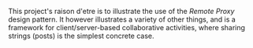 This project's raison d'etre is to illustrate the use of the _Remote Proxy_ design pattern.  It however illustrates a variety of other things, and is a framework for client/server-based collaborative activities, where sharing strings (posts) is the simplest concrete case.

